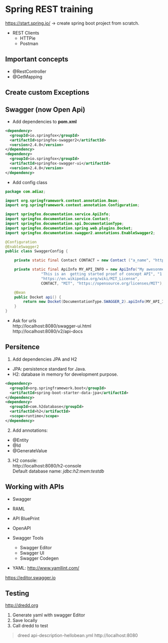 # Spring REST training



https://start.spring.io/ → create spring boot project from scratch.

* REST Clients
  * HTTPie
  * Postman

## Important concepts  
* @RestController  
* @GetMapping  

## Create custom Exceptions


## Swagger (now Open Api)
* Add dependencies to **pom.xml**

```xml
<dependency>
  <groupId>io.springfox</groupId>
  <artifactId>springfox-swagger2</artifactId>
  <version>2.4.0</version>
</dependency>
<dependency>
  <groupId>io.springfox</groupId>
  <artifactId>springfox-swagger-ui</artifactId>
  <version>2.4.0</version>
</dependency>
```

* Add config class  

```java
package com.adiaz;

import org.springframework.context.annotation.Bean;
import org.springframework.context.annotation.Configuration;

import springfox.documentation.service.ApiInfo;
import springfox.documentation.service.Contact;
import springfox.documentation.spi.DocumentationType;
import springfox.documentation.spring.web.plugins.Docket;
import springfox.documentation.swagger2.annotations.EnableSwagger2;

@Configuration
@EnableSwagger2
public class SwaggerConfig {

	private static final Contact CONTACT = new Contact ("a_name", "http://www.contact_url.org", "contact@email.com");

	private static final ApiInfo MY_API_INFO = new ApiInfo("My awesonme API Documentation",
				"This is an  getting started proof of concept API", "1.0.1",
				"https://en.wikipedia.org/wiki/MIT_License",
				CONTACT, "MIT", "https://opensource.org/licenses/MIT");

	@Bean
	public Docket api() {
		return new Docket(DocumentationType.SWAGGER_2).apiInfo(MY_API_INFO);
	}
}
```

* Ask for urls  
	http://localhost:8080/swagger-ui.html  
  http://localhost:8080/v2/api-docs  

## Persitence
1. Add dependencies JPA and H2
  * JPA: persistence standard for Java.
  * H2: database in memory for development purpose.

```xml
<dependency>
  <groupId>org.springframework.boot</groupId>
  <artifactId>spring-boot-starter-data-jpa</artifactId>
</dependency>
<dependency>
  <groupId>com.h2database</groupId>
  <artifactId>h2</artifactId>
  <scope>runtime</scope>
</dependency>
```
2. Add annotations:
  * @Entity
  * @Id
  * @GenerateValue


3. H2 console:  
http://localhost:8080/h2-console  
Default database name: *jdbc:h2:mem:testdb*

## Working with APIs
* Swagger
* RAML
* API BluePrint
* OpenAPI
* Swagger Tools
  * Swagger Editor
  * Swagger UI
  * Swagger Codegen

* YAML: http://www.yamllint.com/

https://editor.swagger.io

## Testing
http://dredd.org

1. Generate yaml with swagger Editor
2. Save locally
3. Call dredd to test
> dreed api-description-hellobean.yml http://localhost:8080
